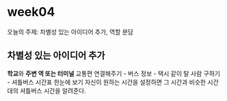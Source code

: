 # week04

오늘의 주제: 차별성 있는 아이디어 추가, 역할 분담

## 차별성 있는 아이디어 추가
  **학교**와 **주변 역 또는 터미널** 교통편 연결해주기
    - 버스 정보
    - 택시 같이 탈 사람 구하기
    - 셔틀버스 시간표 한눈에 보기
        자신이 원하는 시간을 설정하면 그 시간과 비슷한 시간대의 셔틀버스 시간을 알려준다.
